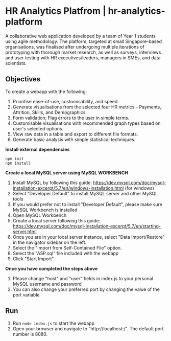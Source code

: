 # HR Analytics Platfrom | hr-analytics-platform

A collaborative web application developed by a team of Year 1 students using agile methodology. 
The platform, targeted at small Singapore-based organisations, was finalised after undergoing multiple iterations of prototyping with thorough market research, as well as surveys, interviews and user testing with HR executives/leaders, managers in SMEs, and data scientists. 

## Objectives
To create a webapp with the following:
  1) Prioritise ease-of-use, customisability, and speed.
  2) Generate visualisations from the selected four HR metrics – Payments, Attrition, Skills, and Demographics.
  3) Form validation; Flag errors to the user in simple terms.
  4) Customisable visualisations with recommended graph types based on user's selected options.
  5) View raw data in a table and export to different file formats.
  6) Generate basic analysis with simple statistical techniques. 
  
<b>Install external dependencies</b>
```
npm init
npm install
```

<b> Create a local MySQL server using MySQL WORKBENCH </b>

1) Install MySQL by following this guide: https://dev.mysql.com/doc/mysql-installation-excerpt/5.7/en/windows-installation.html (for windows)
2) Select "Developer Default" to install MySQL server and other MySQL tools 
3) If you would prefer not to install "Developer Default", please make sure MySQL Workbench is installed
4) Open MySQL Workbench
5) Create a local server following this guide: https://dev.mysql.com/doc/mysql-installation-excerpt/5.7/en/starting-server.html
6) Once you are in your local server instance, select "Data Import/Restore" in the navigator sidebar on the left.
7) Select the "Import from Self-Contained File" option.
8) Select the "ASP.sql" file included with the webapp
9) Click "Start Import"

<b>Once you have completed the steps above</b>
1) Please change "host" and "user" fields in index.js to your personal MySQL username and password
2) You can also change your preferred port by changing the value of the port variable

## Run
1) Run `node index.js` to start the webapp
2) Open your browser and navigate to "http://localhost:<port number here>/". The default port number is 8080.
